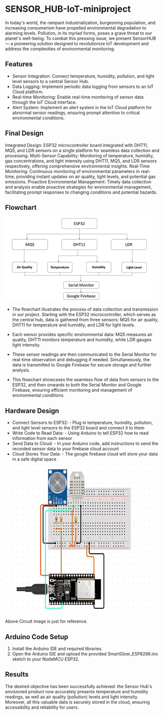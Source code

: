 # SENSOR_HUB-IoT-miniproject

In today's world, the rampant industrialization, burgeoning population, and increasing consumerism have propelled environmental degradation to alarming levels. Pollution, in its myriad forms, poses a grave threat to our planet's well-being. To combat this pressing issue, we present SensorHUB — a pioneering solution designed to revolutionize IoT development and address the complexities of environmental monitoring.

## Features

- Sensor Integration: Connect temperature, humidity, pollution, and light level sensors to a central Sensor Hub.
- Data Logging: Implement periodic data logging from sensors to an IoT Cloud platform.
- Real-time Monitoring: Enable real-time monitoring of sensor data through the IoT Cloud interface.
-	Alert System: Implement an alert system in the IoT Cloud platform for abnormal sensor readings, ensuring prompt attention to critical environmental conditions.

## Final Design


Integrated Design:
ESP32 microcontroller board integrated with DHT11, MQ5, and LDR sensors on a single platform for seamless data collection and processing.
Multi-Sensor Capability:
Monitoring of temperature, humidity, gas concentrations, and light intensity using DHT11, MQ5, and LDR sensors respectively, offering comprehensive environmental insights.
Real-Time Monitoring:
Continuous monitoring of environmental parameters in real-time, providing instant updates on air quality, light levels, and potential gas emissions.
Proactive Environmental Management:
Timely data collection and analysis enable proactive strategies for environmental management, facilitating prompt responses to changing conditions and potential hazards.

## Flowchart
![Refernce Circuit](https://github.com/athulp1/SENSOR_HUB-IoT-miniproject/blob/main/a2.png)

- The flowchart illustrates the process of data collection and transmission in our project. Starting with the ESP32 microcontroller, which serves as the central hub, data is gathered from three sensors: MQ5 for air quality, DHT11 for temperature and humidity, and LDR for light levels.

- Each sensor provides specific environmental data: MQ5 measures air quality, DHT11 monitors temperature and humidity, while LDR gauges light intensity.

- These sensor readings are then communicated to the Serial Monitor for real-time observation and debugging if needed. Simultaneously, the data is transmitted to Google Firebase for secure storage and further analysis.

- This flowchart showcases the seamless flow of data from sensors to the ESP32, and then onwards to both the Serial Monitor and Google Firebase, ensuring efficient monitoring and management of environmental conditions.


## Hardware Design
-	Connect Sensors to ESP32: - Plug in temperature, humidity, pollution, and light level sensors to the ESP32 board and connect it to them
- Write Code to Read Data: - Using Arduino to tell ESP32 how to read information from each sensor
- Send Data to Cloud: - In your Arduino code, add instructions to send the recorded sensor data to your firebase cloud account
- Cloud Stores Your Data: - The google firebase cloud will store your data in a safe digital space

![Refernce Circuit](https://github.com/athulp1/SENSOR_HUB-IoT-miniproject/blob/main/a1.png)

Above Circuit image is just for reference.





## Arduino Code Setup

1. Install the Arduino IDE and required libraries.
2. Open the Arduino IDE and upload the provided SmartGlow_ESP8266.ino sketch to your NodeMCU ESP32.

## Results
The desired objective has been successfully achieved: the Sensor Hub's envisioned product now accurately presents temperature and humidity readings, as well as air quality (pollution) levels and light intensity. Moreover, all this valuable data is securely stored in the cloud, ensuring accessibility and reliability for users.

